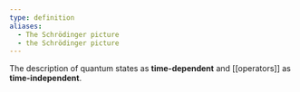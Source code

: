 ```yaml
---
type: definition
aliases:
  - The Schrödinger picture
  - the Schrödinger picture
---
```

The description of quantum states as **time-dependent** and [[operators]] as **time-independent**. 